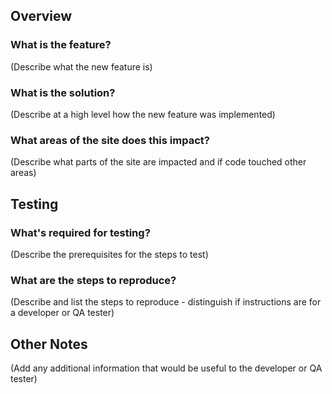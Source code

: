 ## Overview
### What is the feature?
(Describe what the new feature is)

### What is the solution?
(Describe at a high level how the new feature was implemented)

### What areas of the site does this impact?
(Describe what parts of the site are impacted and if code touched other areas)

## Testing
### What's required for testing?
(Describe the prerequisites for the steps to test)

### What are the steps to reproduce?
(Describe and list the steps to reproduce - distinguish if instructions are for a developer or QA tester)

## Other Notes
(Add any additional information that would be useful to the developer or QA tester)